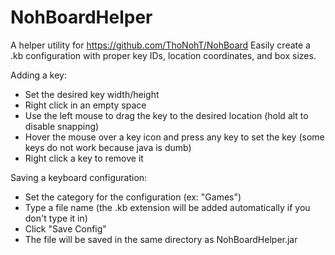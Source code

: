 # NohBoardHelper
A helper utility for https://github.com/ThoNohT/NohBoard
Easily create a .kb configuration with proper key IDs, location coordinates, and box sizes.

Adding a key:
  - Set the desired key width/height
  - Right click in an empty space
  - Use the left mouse to drag the key to the desired location (hold alt to disable snapping)
  - Hover the mouse over a key icon and press any key to set the key (some keys do not work because java is dumb)
  - Right click a key to remove it

Saving a keyboard configuration:
  - Set the category for the configuration (ex: "Games")
  - Type a file name (the .kb extension will be added automatically if you don't type it in)
  - Click "Save Config"
  - The file will be saved in the same directory as NohBoardHelper.jar

